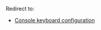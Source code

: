 Redirect to:

*   [Console keyboard configuration](/index.php/Console_keyboard_configuration "Console keyboard configuration")